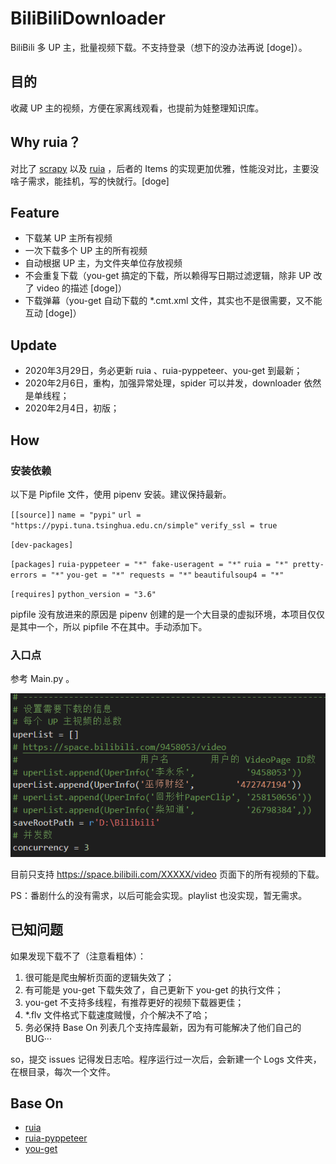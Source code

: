 

# BiliBiliDownloader

BiliBili 多 UP 主，批量视频下载。不支持登录（想下的没办法再说 [doge]）。

## 目的

收藏 UP 主的视频，方便在家离线观看，也提前为娃整理知识库。

## Why ruia？

对比了 [scrapy](https://github.com/scrapy/scrapy) 以及 [ruia](https://github.com/howie6879/ruia) ，后者的 Items 的实现更加优雅，性能没对比，主要没啥子需求，能挂机，写的快就行。[doge]

## Feature

* 下载某 UP 主所有视频
* 一次下载多个 UP 主的所有视频
* 自动根据 UP 主，为文件夹单位存放视频
* 不会重复下载（you-get 搞定的下载，所以赖得写日期过滤逻辑，除非 UP 改了 video 的描述 [doge]）
* 下载弹幕（you-get 自动下载的 *.cmt.xml 文件，其实也不是很需要，又不能互动 [doge]）

## Update

* 2020年3月29日，务必更新 ruia 、ruia-pyppeteer、you-get 到最新；
* 2020年2月6日，重构，加强异常处理，spider 可以并发，downloader 依然是单线程；
* 2020年2月4日，初版；

## How

### 安装依赖

以下是 Pipfile 文件，使用 pipenv 安装。建议保持最新。

`[[source]]`
`name = "pypi"`
`url = "https://pypi.tuna.tsinghua.edu.cn/simple"`
`verify_ssl = true`

`[dev-packages]`

`[packages]`
`ruia-pyppeteer = "*"
fake-useragent = "*"`
`ruia = "*"
pretty-errors = "*"`
`you-get = "*"
requests = "*"`
`beautifulsoup4 = "*"`

`[requires]`
`python_version = "3.6"`

pipfile 没有放进来的原因是 pipenv 创建的是一个大目录的虚拟环境，本项目仅仅是其中一个，所以 pipfile 不在其中。手动添加下。

### 入口点

参考 Main.py 。

![00](ReadMe/00.png)

目前只支持 <https://space.bilibili.com/XXXXX/video> 页面下的所有视频的下载。

PS：番剧什么的没有需求，以后可能会实现。playlist 也没实现，暂无需求。

## 已知问题

如果发现下载不了（注意看粗体）：

1. 很可能是爬虫解析页面的逻辑失效了；
2. 有可能是 you-get 下载失效了，自己更新下 you-get 的执行文件；
3. you-get 不支持多线程，有推荐更好的视频下载器更佳；
4. *.flv 文件格式下载速度贼慢，介个解决不了哈；
5. 务必保持 Base On 列表几个支持库最新，因为有可能解决了他们自己的 BUG···

so，提交 issues 记得发日志哈。程序运行过一次后，会新建一个 Logs 文件夹，在根目录，每次一个文件。

## Base On

* [ruia](https://github.com/howie6879/ruia)
* [ruia-pyppeteer](https://github.com/python-ruia/ruia-pyppeteer) 
* [you-get](https://github.com/soimort/you-get)
